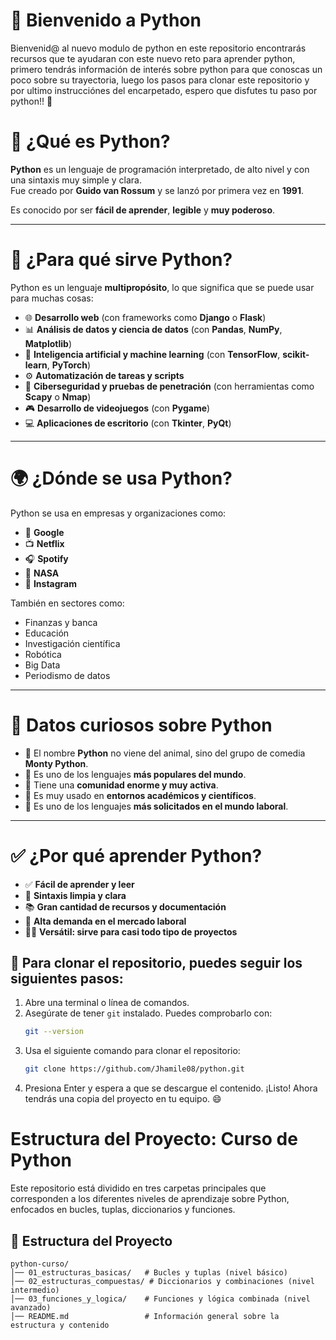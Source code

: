 # 👋 Bienvenido a Python

Bienvenid@ al nuevo modulo de python en este repositorio encontrarás recursos que te ayudaran con este nuevo reto para 
aprender python, primero tendrás información de interés sobre python para que conoscas un poco sobre su trayectoria, 
luego los pasos para clonar este repositorio y por ultimo instrucciónes del encarpetado, espero que disfutes tu paso 
por python!! 🤗 



# 🐍 ¿Qué es Python?

**Python** es un lenguaje de programación interpretado, de alto nivel y con una sintaxis muy simple y clara.  
Fue creado por **Guido van Rossum** y se lanzó por primera vez en **1991**.

Es conocido por ser **fácil de aprender**, **legible** y **muy poderoso**.

---

# 🎯 ¿Para qué sirve Python?

Python es un lenguaje **multipropósito**, lo que significa que se puede usar para muchas cosas:

- 🌐 **Desarrollo web** (con frameworks como **Django** o **Flask**)
- 📊 **Análisis de datos y ciencia de datos** (con **Pandas**, **NumPy**, **Matplotlib**)
- 🤖 **Inteligencia artificial y machine learning** (con **TensorFlow**, **scikit-learn**, **PyTorch**)
- ⚙️ **Automatización de tareas y scripts**
- 🔐 **Ciberseguridad y pruebas de penetración** (con herramientas como **Scapy** o **Nmap**)
- 🎮 **Desarrollo de videojuegos** (con **Pygame**)
- 💻 **Aplicaciones de escritorio** (con **Tkinter**, **PyQt**)

---

# 🌍 ¿Dónde se usa Python?

Python se usa en empresas y organizaciones como:

- 🧠 **Google**
- 📺 **Netflix**
- 🎧 **Spotify**
- 🚀 **NASA**
- 📸 **Instagram**

También en sectores como:

- Finanzas y banca  
- Educación  
- Investigación científica  
- Robótica  
- Big Data  
- Periodismo de datos  

---

# 🧠 Datos curiosos sobre Python

- 🐍 El nombre **Python** no viene del animal, sino del grupo de comedia **Monty Python**.
- 🚀 Es uno de los lenguajes **más populares del mundo**.
- 👥 Tiene una **comunidad enorme y muy activa**.
- 🧪 Es muy usado en **entornos académicos y científicos**.
- 💼 Es uno de los lenguajes **más solicitados en el mundo laboral**.

---

# ✅ ¿Por qué aprender Python?

- ✅ **Fácil de aprender y leer**
- 🔄 **Sintaxis limpia y clara**
- 📚 **Gran cantidad de recursos y documentación**
- 💼 **Alta demanda en el mercado laboral**
- 🤹‍♀️ **Versátil: sirve para casi todo tipo de proyectos**

## 🚀 Para clonar el repositorio, puedes seguir los siguientes pasos:

1. Abre una terminal o línea de comandos.
2. Asegúrate de tener `git` instalado. Puedes comprobarlo con:
   ```bash
   git --version
    ```
3. Usa el siguiente comando para clonar el repositorio:  
   ```bash
   git clone https://github.com/Jhamile08/python.git
    ```  
4. Presiona Enter y espera a que se descargue el contenido.
¡Listo! Ahora tendrás una copia del proyecto en tu equipo. 😄

# Estructura del Proyecto: Curso de Python

Este repositorio está dividido en tres carpetas principales que corresponden a los diferentes niveles de aprendizaje sobre Python, enfocados en bucles, tuplas, diccionarios y funciones.

## 📂 Estructura del Proyecto

```plaintext
python-curso/
│── 01_estructuras_basicas/   # Bucles y tuplas (nivel básico)
│── 02_estructuras_compuestas/ # Diccionarios y combinaciones (nivel intermedio)
│── 03_funciones_y_logica/    # Funciones y lógica combinada (nivel avanzado)
│── README.md                 # Información general sobre la estructura y contenido
